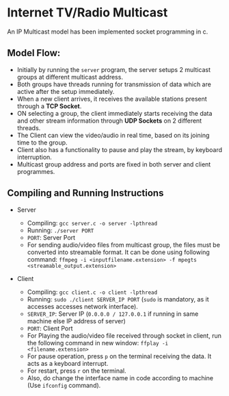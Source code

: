 # Internet TV/Radio Multicast

An IP Multicast model has been implemented socket programming in c.

## Model Flow:

- Initially by running the `server` program, the server setups 2 multicast groups at different multicast address.
- Both groups have threads running for transmission of data which are active after the setup immediately.
- When a new client arrives, it receives the available stations present through a **TCP Socket**.
- ON selecting a group, the client immediately starts receiving the data and other stream information through **UDP Sockets** on 2 different threads.
- The Client can view the video/audio in real time, based on its joining time to the group.
- Client also has a functionality to pause and play the stream, by keyboard interruption.
- Multicast group address and ports are fixed in both server and client programmes.

## Compiling and Running Instructions

- Server

  - Compiling: `gcc server.c -o server -lpthread`
  - Running: `./server PORT`
  - `PORT`: Server Port
  - For sending audio/video files from multicast group, the files must be converted into streamable format.
    It can be done using following command:
    `ffmpeg -i <inputfilename.extension> -f mpegts <streamable_output.extension>`

- Client
  - Compiling: `gcc client.c -o client -lpthread`
  - Running: `sudo ./client SERVER_IP PORT` (`sudo` is mandatory, as it accesses accesses network interface).
  - `SERVER_IP`: Server IP (`0.0.0.0 / 127.0.0.1` if running in same machine else IP address of server)
  - `PORT`: Client Port
  - For Playing the audio/video file received through socket in client, run the following command in new window: `ffplay -i <filename.extension>`
  - For pause operation, press `p` on the terminal receiving the data. It acts as a keyboard interrupt.
  - For restart, press `r` on the terminal.
  - Also, do change the interface name in code according to machine (Use `ifconfig` command).
